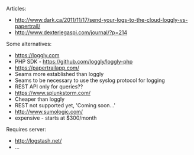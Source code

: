 Articles:
 * http://www.dark.ca/2011/11/17/send-your-logs-to-the-cloud-loggly-vs-papertrail/
 * http://www.dexterlegaspi.com/journal/?p=214

Some alternatives:

* https://loggly.com
 * PHP SDK - https://github.com/loggly/loggly-php
* https://papertrailapp.com/
 * Seams more established than loggly
 * Seams to be necessary to use the syslog protocol for logging
 * REST API only for queries??
* https://www.splunkstorm.com/
 * Cheaper than loggly
 * REST not supported yet, 'Coming soon...'
* http://www.sumologic.com/
 * expensive - starts at $300/month

Requires server:
* http://logstash.net/
* ...